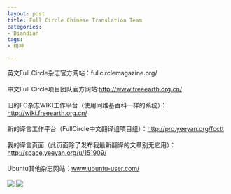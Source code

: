 ```yaml
---
layout: post
title: Full Circle Chinese Translation Team
categories:
- Diandian
tags:
- 精神

---
```

英文Full Circle杂志官方网站：fullcirclemagazine.org/
<br />
<br />中文Full Circle项目团队官方网站:http://www.freeearth.org.cn/
<br />
<br />旧的FC杂志WIKI工作平台（使用同维基百科一样的系统）：http://wiki.freeearth.org.cn/
<br />
<br />新的译言工作平台（FullCircle中文翻译组项目组）：http://pro.yeeyan.org/fcctt
<br />
<br />我的译言页面（此页面除了发布我最新翻译的文章别无它用）：http://space.yeeyan.org/u/151909/
<br />
<br />Ubuntu其他杂志网站：www.ubuntu-user.com/
<br />
<br />
<img src="http://m3.img.srcdd.com/farm2/d/2011/1128/17/F646167CBD31A03177108C313A5301DB_B500_900_222_36.PNG" />
<img src="http://m1.img.srcdd.com/farm5/d/2012/0627/10/BCD1A547C0C28E4CA4C1D01766C38F4F_B500_900_350_70.PNG" />
<br />
<br />
<br />
<br />